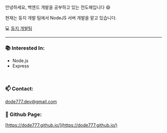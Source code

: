 안녕하세요, 백엔드 개발을 공부하고 있는 전도해입니다 😄


현재는 둥지 개발 팀에서 NodeJS 서버 개발을 맡고 있습니다.


💻 [둥지 개발팀](https://github.com/Doong-Ji)


---

### **📚 Interested In:**  
- Node.js
- Express

<br/>

### **📫 Contact:**  
dode777.dev@gmail.com


### **📝 Github Page:**  
[https://dode777.github.io/](https://dode777.github.io/) 
